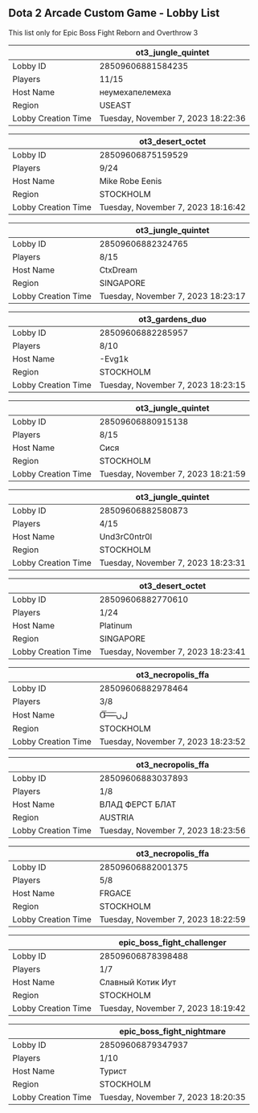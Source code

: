 ## Dota 2 Arcade Custom Game - Lobby List

This list only for Epic Boss Fight Reborn and Overthrow 3

|  | ot3_jungle_quintet |
| ------ | ------ |
| Lobby ID | 28509606881584235 |
| Players | 11/15 |
| Host Name | неумехапелемеха |
| Region | USEAST |
| Lobby Creation Time | Tuesday, November 7, 2023 18:22:36 |


|  | ot3_desert_octet |
| ------ | ------ |
| Lobby ID | 28509606875159529 |
| Players | 9/24 |
| Host Name | Mike Robe Eenis |
| Region | STOCKHOLM |
| Lobby Creation Time | Tuesday, November 7, 2023 18:16:42 |


|  | ot3_jungle_quintet |
| ------ | ------ |
| Lobby ID | 28509606882324765 |
| Players | 8/15 |
| Host Name | CtxDream |
| Region | SINGAPORE |
| Lobby Creation Time | Tuesday, November 7, 2023 18:23:17 |


|  | ot3_gardens_duo |
| ------ | ------ |
| Lobby ID | 28509606882285957 |
| Players | 8/10 |
| Host Name | -Evg1k |
| Region | STOCKHOLM |
| Lobby Creation Time | Tuesday, November 7, 2023 18:23:15 |


|  | ot3_jungle_quintet |
| ------ | ------ |
| Lobby ID | 28509606880915138 |
| Players | 8/15 |
| Host Name | Сися |
| Region | STOCKHOLM |
| Lobby Creation Time | Tuesday, November 7, 2023 18:21:59 |


|  | ot3_jungle_quintet |
| ------ | ------ |
| Lobby ID | 28509606882580873 |
| Players | 4/15 |
| Host Name | Und3rC0ntr0l |
| Region | STOCKHOLM |
| Lobby Creation Time | Tuesday, November 7, 2023 18:23:31 |


|  | ot3_desert_octet |
| ------ | ------ |
| Lobby ID | 28509606882770610 |
| Players | 1/24 |
| Host Name | Platinum |
| Region | SINGAPORE |
| Lobby Creation Time | Tuesday, November 7, 2023 18:23:41 |


|  | ot3_necropolis_ffa |
| ------ | ------ |
| Lobby ID | 28509606882978464 |
| Players | 3/8 |
| Host Name | Ɑ͞ ̶͞ ̶͞ ̶͞ ̶͞ ﻝﮞ |
| Region | STOCKHOLM |
| Lobby Creation Time | Tuesday, November 7, 2023 18:23:52 |


|  | ot3_necropolis_ffa |
| ------ | ------ |
| Lobby ID | 28509606883037893 |
| Players | 1/8 |
| Host Name | ВЛАД ФЕРСТ БЛАТ |
| Region | AUSTRIA |
| Lobby Creation Time | Tuesday, November 7, 2023 18:23:56 |


|  | ot3_necropolis_ffa |
| ------ | ------ |
| Lobby ID | 28509606882001375 |
| Players | 5/8 |
| Host Name | FRGACE |
| Region | STOCKHOLM |
| Lobby Creation Time | Tuesday, November 7, 2023 18:22:59 |


|  | epic_boss_fight_challenger |
| ------ | ------ |
| Lobby ID | 28509606878398488 |
| Players | 1/7 |
| Host Name | Славный Котик Иут |
| Region | STOCKHOLM |
| Lobby Creation Time | Tuesday, November 7, 2023 18:19:42 |


|  | epic_boss_fight_nightmare |
| ------ | ------ |
| Lobby ID | 28509606879347937 |
| Players | 1/10 |
| Host Name | Турист |
| Region | STOCKHOLM |
| Lobby Creation Time | Tuesday, November 7, 2023 18:20:35 |


